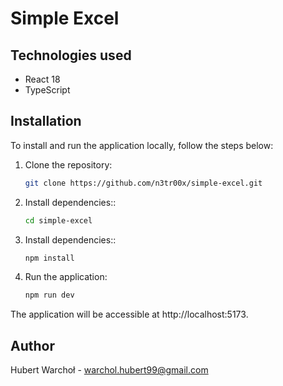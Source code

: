 # Simple Excel

## Technologies used

-   React 18
-   TypeScript

## Installation

To install and run the application locally, follow the steps below:

1. Clone the repository:

    ```bash
    git clone https://github.com/n3tr00x/simple-excel.git
    ```

2. Install dependencies::

    ```bash
    cd simple-excel
    ```

3. Install dependencies::

    ```bash
    npm install
    ```

4. Run the application:

    ```bash
    npm run dev
    ```

The application will be accessible at http://localhost:5173.

## Author

Hubert Warchoł - warchol.hubert99@gmail.com
